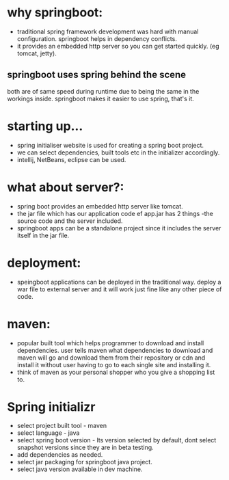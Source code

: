 # why springboot: 
- traditional spring framework development was hard with manual configuration. 
springboot helps in dependency conflicts. 
- it provides an embedded http server so you can get started quickly. (eg tomcat, jetty).

## springboot uses spring behind the scene 
both are of same speed during runtime due to being the same in the workings inside. 
springboot makes it easier to use spring, that's it. 

# starting up... 
- spring initialiser website is used for creating a spring boot project. 
- we can select dependencies, built tools etc in the initializer accordingly. 
- intellij, NetBeans, eclipse can be used. 

# what about server?:
- spring boot provides an embedded http server like tomcat. 
- the jar file which has our application code ef app.jar has 2 things -the source code and the server included. 
- springboot apps can be a standalone project since it includes the server itself in the jar file. 

# deployment: 
- speingboot applications can be deployed in the traditional way. deploy a war file to external server and it will work just fine like any other piece of code. 
 
# maven:
- popular built tool which helps programmer to download and install dependencies. user tells maven what dependencies to download and maven will go and download them from their repository or cdn and install it without user having to go to each single site and installing it. 
- think of maven as your personal shopper who you give a shopping list to. 

# Spring initializr
- select project built tool - maven
- select language - java
- select spring boot version - lts version selected by default, dont select snapshot versions since they are in beta testing. 
- add dependencies as needed. 
- select jar packaging for springboot java project. 
- select java version available in dev machine. 

